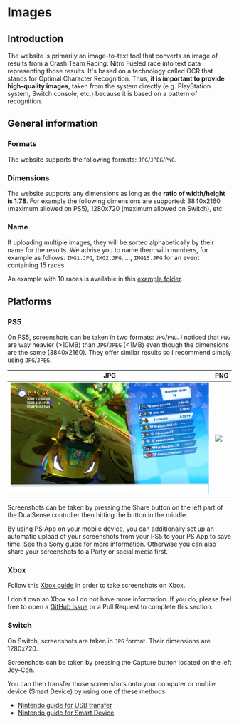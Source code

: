 # Images

## Introduction

The website is primarily an image-to-text tool that converts an image of results from a Crash Team Racing: Nitro Fueled race into text data representing those results. It's based on a technology called OCR that stands for Optimal Character Recognition. Thus, **it is important to provide high-quality images**, taken from the system directly (e.g. PlayStation system, Switch console, etc.) because it is based on a pattern of recognition.

## General information

### Formats

The website supports the following formats: `JPG`/`JPEG`/`PNG`.

### Dimensions

The website supports any dimensions as long as the **ratio of width/height is 1.78**. For example the following dimensions are supported: 3840x2160 (maximum allowed on PS5), 1280x720 (maximum allowed on Switch), etc.

### Name

If uploading multiple images, they will be sorted alphabetically by their name for the results. We advise you to name them with numbers, for example as follows: `IMG1.JPG`, `IMG2.JPG`, ..., `IMG15.JPG` for an event containing 15 races.

An example with 10 races is available in this [example folder](https://github.com/sebranly/ctr-ocr/tree/main/src/img/examples/full-event).

## Platforms

### PS5

On PS5, screenshots can be taken in two formats: `JPG`/`PNG`. I noticed that `PNG` are way heavier (>10MB) than `JPG`/`JPEG` (<1MB) even though the dimensions are the same (3840x2160). They offer similar results so I recommend simply using `JPG`/`JPEG`.

|JPG|PNG|
|-|-|
|![](https://raw.githubusercontent.com/sebranly/ctr-ocr/main/src/img/examples/IMG1.JPG?raw=true)|![](https://raw.githubusercontent.com/sebranly/ctr-ocr/main/src/img/examples/IMG1.PNG?raw=true)|

Screenshots can be taken by pressing the Share button on the left part of the DualSense controller then hitting the button in the middle.

By using PS App on your mobile device, you can additionally set up an automatic upload of your screenshots from your PS5 to your PS App to save time. See this [Sony guide](https://www.playstation.com/en-ca/support/games/ps5-game-captures-ps-app/) for more information. Otherwise you can also share your screenshots to a Party or social media first.

### Xbox

Follow this [Xbox guide](https://support.xbox.com/en-US/help/friends-social-activity/share-socialize/capture-game-clips-and-screenshots) in order to take screenshots on Xbox.

I don't own an Xbox so I do not have more information. If you do, please feel free to open a [GitHub issue](https://github.com/sebranly/ctr-ocr/issues) or a Pull Request to complete this section.

### Switch

On Switch, screenshots are taken in `JPG` format. Their dimensions are 1280x720.

Screenshots can be taken by pressing the Capture button located on the left Joy-Con.

You can then transfer those screenshots onto your computer or mobile device (Smart Device) by using one of these methods:
- [Nintendo guide for USB transfer](https://en-americas-support.nintendo.com/app/answers/detail/a_id/53664/~/how-to-transfer-screenshots-and-video-captures-to-a-computer-via-a-usb-cable)
- [Nintendo guide for Smart Device](https://www.nintendo.co.uk/Support/Nintendo-Switch/How-to-Transfer-Screenshots-and-Video-Captures-to-a-Smart-Device-Wirelessly-1886298.html)